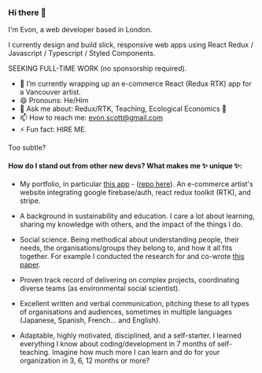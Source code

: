 ### Hi there 👋 

I'm Evon, a web developer based in London. 

I currently design and build slick, responsive web apps using React Redux / Javascript / Typescript / Styled Components.

SEEKING FULL-TIME WORK (no sponsorship required).

- 🔭 I’m currently wrapping up an e-commerce React (Redux RTK) app for a Vancouver artist.
- 😄 Pronouns: He/Him
- 💬 Ask me about: Redux/RTK, Teaching, Ecological Economics 🤔
- 📫 How to reach me: evon.scott@gmail.com
- ⚡ Fun fact: HIRE ME.

Too subtle?

#### How do I stand out from other new devs? What makes me ✨ unique ✨:

- My portfolio, in particular [this app](https://ines-chuaqui-preview.netlify.app/) - ([repo here](https://github.com/ButcherDing/ines-chuaqui)). An e-commerce artist's website integrating google firebase/auth, react redux toolkit (RTK), and stripe.

- A background in sustainability and education. I care a lot about learning, sharing my knowledge with others, and the impact of the things I do.

- Social science. Being methodical about understanding people, their needs, the organisations/groups they belong to, and how it all fits together. For example I conducted the research for and co-wrote [this paper](https://journals.plos.org/plosone/article?id=10.1371/journal.pone.0219607).

- Proven track record of delivering on complex projects, coordinating diverse teams (as environmental social scientist).

- Excellent written and verbal communication, pitching these to all types of organisations and audiences, sometimes in multiple languages (Japanese, Spanish, French... and English).

- Adaptable, highly motivated, disciplined, and a self-starter. I learned everything I know about coding/development in 7 months of self-teaching. Imagine how much more I can learn and do for your organization in 3, 6, 12 months or more?
